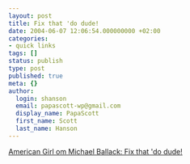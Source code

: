 ```yaml
---
layout: post
title: Fix that 'do dude!
date: 2004-06-07 12:06:54.000000000 +02:00
categories:
- quick links
tags: []
status: publish
type: post
published: true
meta: {}
author:
  login: shanson
  email: papascott-wp@gmail.com
  display_name: PapaScott
  first_name: Scott
  last_name: Hanson
---
```

<p><a title="I myself have always liked Zidane's hairstyle" href="http://www.jinglelady.us/blog/archives/000584.html">American Girl om Michael Ballack: Fix that 'do dude!</a></p>
